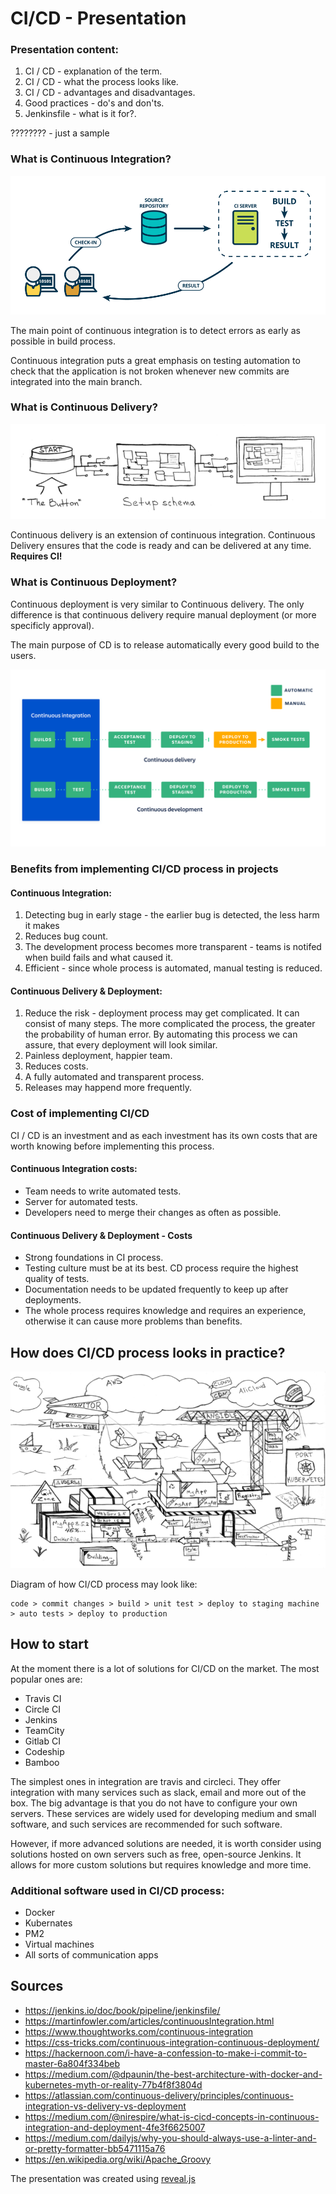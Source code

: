 # CI/CD - Presentation

 ### Presentation content:
1. CI / CD - explanation of the term.
2. CI / CD - what the process looks like.
3. CI / CD - advantages and disadvantages.
4. Good practices - do's and don'ts.
5. Jenkinsfile - what is it for?.

???????? - just a sample
### What is Continuous Integration?
![Continuous integration](assets/continious-integration.png)

The main point of continuous integration is to detect errors as early as possible in build process.

Continuous integration puts a great emphasis on testing automation to check that the application is not broken whenever new commits are integrated into the main branch.

### What is Continuous Delivery?
![Continuous delivery](assets/press%20button.png)

Continuous delivery is an extension of continuous integration. Continuous Delivery ensures that the code is ready and can be delivered at any time. **Requires CI!**

### What is Continuous Deployment?
Continuous deployment is very similar to Continuous delivery. The only difference is that continuous delivery require manual deployment (or more specificly approval).

The main purpose of CD is to release automatically every good build to the users.

![CI vs CD vs CD](assets/CIvsCDvsCD.png)

### Benefits from implementing CI/CD process in projects

#### Continuous Integration:
1. Detecting bug in early stage - the earlier bug is detected, the less harm it makes
2. Reduces bug count.
3. The development process becomes more transparent - teams is notifed when build fails and what caused it.
4. Efficient - since whole process is automated, manual testing is reduced.

#### Continuous Delivery & Deployment:
1. Reduce the risk - deployment process may get complicated. It can consist of many steps. The more complicated the process, the greater the probability of human error. By automating this process we can assure, that every deployment will look similar.
2. Painless deployment, happier team.
3. Reduces costs.
4. A fully automated and transparent process.
5. Releases may happend more frequently.

### Cost of implementing CI/CD
CI / CD is an investment and as each investment has its own costs that are worth knowing before implementing this process.

#### Continuous Integration costs:
- Team needs to write automated tests.
- Server for automated tests.
- Developers need to merge their changes as often as possible.

#### Continuous Delivery & Deployment - Costs
- Strong foundations in CI process.
- Testing culture must be at its best. CD process require the highest quality of tests.
- Documentation needs to be updated frequently to keep up after deployments.
- The whole process requires knowledge and requires an experience, otherwise it can cause more problems than benefits.

## How does CI/CD process looks in practice?
![CI/CD process](assets/CI:CD%20big.png)

Diagram of how CI/CD process may look like:

```
code > commit changes > build > unit test > deploy to staging machine > auto tests > deploy to production
```

## How to start
At the moment there is a lot of solutions for CI/CD on the market. The most popular ones are:
- Travis CI
- Circle CI
- Jenkins
- TeamCity
- Gitlab CI
- Codeship
- Bamboo

The simplest ones in integration are travis and circleci. They offer integration with many services such as slack, email and more out of the box. The big advantage is that you do not have to configure your own servers. These services are widely used for developing medium and small software, and such services are recommended for such software.

However, if more advanced solutions are needed, it is worth consider using solutions hosted on own servers such as free, open-source Jenkins. It allows for more custom solutions but requires knowledge and more time.

### Additional software used in CI/CD process:
- Docker
- Kubernates
- PM2
- Virtual machines
- All sorts of communication apps

## Sources
- https://jenkins.io/doc/book/pipeline/jenkinsfile/
- https://martinfowler.com/articles/continuousIntegration.html
- https://www.thoughtworks.com/continuous-integration
- https://css-tricks.com/continuous-integration-continuous-deployment/
- https://hackernoon.com/i-have-a-confession-to-make-i-commit-to-master-6a804f334beb
- https://medium.com/@dpaunin/the-best-architecture-with-docker-and-kubernetes-myth-or-reality-77b4f8f3804d
- https://atlassian.com/continuous-delivery/principles/continuous-integration-vs-delivery-vs-deployment
- https://medium.com/@nirespire/what-is-cicd-concepts-in-continuous-integration-and-deployment-4fe3f6625007
- https://medium.com/dailyjs/why-you-should-always-use-a-linter-and-or-pretty-formatter-bb5471115a76
- https://en.wikipedia.org/wiki/Apache_Groovy

The presentation was created using [reveal.js](https://github.com/hakimel/reveal.js/)
